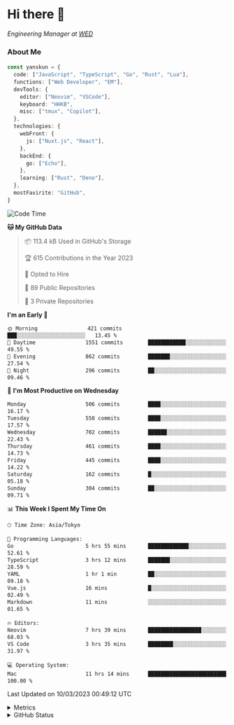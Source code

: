 # Hi there&nbsp;:wave:

<!-- ![Alt text](https://spotify-recently-played-readme.vercel.app/api?user=31kynbuubkiu3r4qh4hjuaglhfay) -->

_Engineering Manager at [WED](https://github.com/wedinc)_

### About Me

```ts
const yanskun = {
  code: ["JavaScript", "TypeScript", "Go", "Rust", "Lua"],
  functions: ["Web Developer", "EM"],
  devTools: {
    editor: ["Neovim", "VSCode"],
    keyboard: "HHKB",
    misc: ["tmux", "Copilot"],
  },
  technologies: {
    webFront: {
      js: ["Nuxt.js", "React"],
    },
    backEnd: {
      go: ["Echo"],
    },
    learning: ["Rust", "Deno"],
  },
  mostFavirite: "GitHub",
}
```

<!--START_SECTION:waka-->
![Code Time](http://img.shields.io/badge/Code%20Time-209%20hrs%2045%20mins-blue)

**🐱 My GitHub Data** 

> 📦 113.4 kB Used in GitHub's Storage 
 > 
> 🏆 615 Contributions in the Year 2023
 > 
> 💼 Opted to Hire
 > 
> 📜 89 Public Repositories 
 > 
> 🔑 3 Private Repositories 
 > 
**I'm an Early 🐤** 

```text
🌞 Morning                421 commits         ███░░░░░░░░░░░░░░░░░░░░░░   13.45 % 
🌆 Daytime                1551 commits        ████████████░░░░░░░░░░░░░   49.55 % 
🌃 Evening                862 commits         ███████░░░░░░░░░░░░░░░░░░   27.54 % 
🌙 Night                  296 commits         ██░░░░░░░░░░░░░░░░░░░░░░░   09.46 % 
```
📅 **I'm Most Productive on Wednesday** 

```text
Monday                   506 commits         ████░░░░░░░░░░░░░░░░░░░░░   16.17 % 
Tuesday                  550 commits         ████░░░░░░░░░░░░░░░░░░░░░   17.57 % 
Wednesday                702 commits         ██████░░░░░░░░░░░░░░░░░░░   22.43 % 
Thursday                 461 commits         ████░░░░░░░░░░░░░░░░░░░░░   14.73 % 
Friday                   445 commits         ████░░░░░░░░░░░░░░░░░░░░░   14.22 % 
Saturday                 162 commits         █░░░░░░░░░░░░░░░░░░░░░░░░   05.18 % 
Sunday                   304 commits         ██░░░░░░░░░░░░░░░░░░░░░░░   09.71 % 
```


📊 **This Week I Spent My Time On** 

```text
🕑︎ Time Zone: Asia/Tokyo

💬 Programming Languages: 
Go                       5 hrs 55 mins       █████████████░░░░░░░░░░░░   52.61 % 
TypeScript               3 hrs 12 mins       ███████░░░░░░░░░░░░░░░░░░   28.59 % 
YAML                     1 hr 1 min          ██░░░░░░░░░░░░░░░░░░░░░░░   09.18 % 
Vue.js                   16 mins             █░░░░░░░░░░░░░░░░░░░░░░░░   02.49 % 
Markdown                 11 mins             ░░░░░░░░░░░░░░░░░░░░░░░░░   01.65 % 

🔥 Editors: 
Neovim                   7 hrs 39 mins       █████████████████░░░░░░░░   68.03 % 
VS Code                  3 hrs 35 mins       ████████░░░░░░░░░░░░░░░░░   31.97 % 

💻 Operating System: 
Mac                      11 hrs 14 mins      █████████████████████████   100.00 % 
```


 Last Updated on 10/03/2023 00:49:12 UTC
<!--END_SECTION:waka-->

<details>
  <summary>Metrics</summary>
  <img src="https://github.com/yanskun/yanskun/blob/main/github-metrics.svg" alt="Metrics">
</details>

<details>
  <summary>GitHub Status</summary>
  <picture>
    <source media="(prefers-color-scheme: dark)" srcset="https://raw.githubusercontent.com/yanskun/yanskun/master/profile-summary-card-output/nord_dark/0-profile-details.svg">
   <img src="https://raw.githubusercontent.com/yanskun/yanskun/master/profile-summary-card-output/default/0-profile-details.svg">
  </picture>
  <br>
  <picture>
    <source media="(prefers-color-scheme: dark)" srcset="https://raw.githubusercontent.com/yanskun/yanskun/master/profile-summary-card-output/nord_dark/1-repos-per-language.svg">
   <img src="https://raw.githubusercontent.com/yanskun/yanskun/master/profile-summary-card-output/default/1-repos-per-language.svg">
  </picture>
  <picture>
    <source media="(prefers-color-scheme: dark)" srcset="https://raw.githubusercontent.com/yanskun/yanskun/master/profile-summary-card-output/nord_dark/2-most-commit-language.svg">
   <img src="https://raw.githubusercontent.com/yanskun/yanskun/master/profile-summary-card-output/default/2-most-commit-language.svg">
  </picture>
  <br>
  <picture>
    <source media="(prefers-color-scheme: dark)" srcset="https://raw.githubusercontent.com/yanskun/yanskun/master/profile-summary-card-output/nord_dark/3-stats.svg">
   <img src="https://raw.githubusercontent.com/yanskun/yanskun/master/profile-summary-card-output/default/3-stats.svg">
  </picture>
  <picture>
    <source media="(prefers-color-scheme: dark)" srcset="https://raw.githubusercontent.com/yanskun/yanskun/master/profile-summary-card-output/nord_dark/4-productive-time.svg">
   <img src="https://raw.githubusercontent.com/yanskun/yanskun/master/profile-summary-card-output/default/4-productive-time.svg">
  </picture>
</details>
